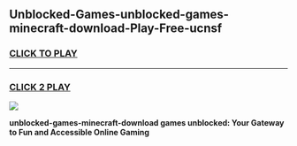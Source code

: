 
## Unblocked-Games-unblocked-games-minecraft-download-Play-Free-ucnsf
<h3>
<a href="https://premium76.site?title=unblocked-games-minecraft-download&ref=17A">CLICK TO PLAY</a></h3>
<hr>

<h3>
<a href="https://premium76.site?title=unblocked-games-minecraft-download&ref=17A">CLICK 2 PLAY</a>
  
</h3>

<a href="https://premium76.site?title=unblocked-games-minecraft-download&ref=17A"><img src="https://clearcache.store/games.png"></a>


**unblocked-games-minecraft-download games unblocked: Your Gateway to Fun and Accessible Online Gaming**
